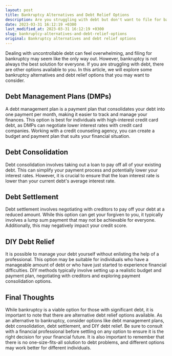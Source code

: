 ```yaml
---
layout: post
title: Bankruptcy Alternatives and Debt Relief Options
description: Are you struggling with debt but don't want to file for bankruptcy? Learn about alternative debt relief options that may work for you.
date: 2023-03-31 16:12:19 +0300
last_modified_at: 2023-03-31 16:12:19 +0300
slug: bankruptcy-alternatives-and-debt-relief-options
original: Bankruptcy alternatives and debt relief options
---
```

Dealing with uncontrollable debt can feel overwhelming, and filing for bankruptcy may seem like the only way out. However, bankruptcy is not always the best solution for everyone. If you are struggling with debt, there are other options available to you. In this article, we will explore some bankruptcy alternatives and debt relief options that you may want to consider.

## Debt Management Plans (DMPs)

A debt management plan is a payment plan that consolidates your debt into one payment per month, making it easier to track and manage your finances. This option is best for individuals with high-interest credit card debt, as DMPs can negotiate lower interest rates with credit card companies. Working with a credit counseling agency, you can create a budget and payment plan that suits your financial situation.

## Debt Consolidation

Debt consolidation involves taking out a loan to pay off all of your existing debt. This can simplify your payment process and potentially lower your interest rates. However, it is crucial to ensure that the loan interest rate is lower than your current debt's average interest rate.

## Debt Settlement

Debt settlement involves negotiating with creditors to pay off your debt at a reduced amount. While this option can get your forgiven to you, it typically involves a lump sum payment that may not be achievable for everyone. Additionally, this may negatively impact your credit score.

## DIY Debt Relief

It is possible to manage your debt yourself without enlisting the help of a professional. This option may be suitable for individuals who have a manageable amount of debt or who have just started to experience financial difficulties. DIY methods typically involve setting up a realistic budget and payment plan, negotiating with creditors and exploring payment consolidation options.

## Final Thoughts

While bankruptcy is a viable option for those with significant debt, it is important to note that there are alternative debt relief options available. As an alternative to bankruptcy, consider options like debt management plans, debt consolidation, debt settlement, and DIY debt relief. Be sure to consult with a financial professional before settling on any option to ensure it is the right decision for your financial future. It is also important to remember that there is no one-size-fits-all solution to debt problems, and different options may work better for different individuals.